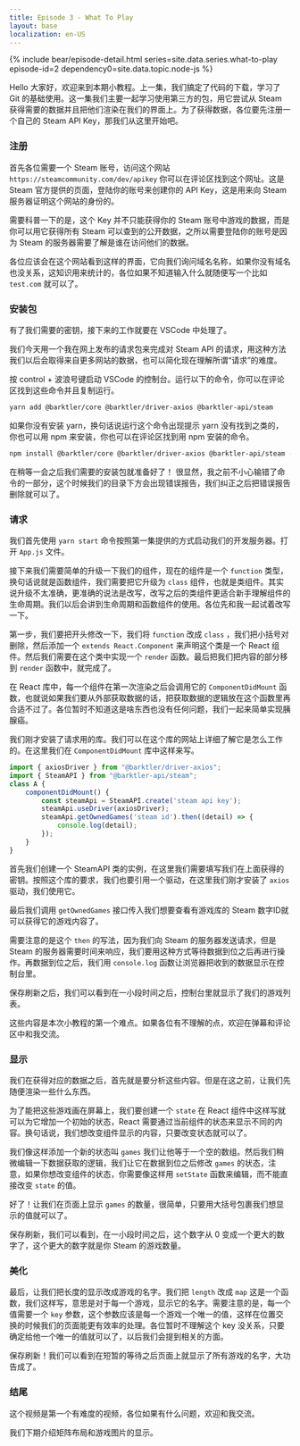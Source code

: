 ```yaml
---
title: Episode 3 - What To Play
layout: base
localization: en-US
---
```


{% include bear/episode-detail.html
    series=site.data.series.what-to-play
    episode-id=2
    dependency0=site.data.topic.node-js
%}

Hello 大家好，欢迎来到本期小教程。上一集，我们搞定了代码的下载，学习了 Git 的基础使用。这一集我们主要一起学习使用第三方的包，用它尝试从 Steam 获得需要的数据并且把他们渲染在我们的界面上。为了获得数据，各位要先注册一个自己的 Steam API Key，那我们从这里开始吧。

### 注册

首先各位需要一个 Steam 账号，访问这个网站 `https://steamcommunity.com/dev/apikey` 你可以在评论区找到这个网址。这是 Steam 官方提供的页面，登陆你的账号来创建你的 API Key，这是用来向 Steam 服务器证明这个网站的身份的。

需要科普一下的是，这个 Key 并不只能获得你的 Steam 账号中游戏的数据，而是你可以用它获得所有 Steam 可以查到的公开数据，之所以需要登陆你的账号是因为 Steam 的服务器需要了解是谁在访问他们的数据。

各位应该会在这个网站看到这样的界面，它向我们询问域名名称，如果你没有域名也没关系，这知识用来统计的，各位如果不知道输入什么就随便写一个比如 `test.com` 就可以了。

### 安装包

有了我们需要的密钥，接下来的工作就要在 VSCode 中处理了。

我们今天用一个我在网上发布的请求包来完成对 Steam API 的请求，用这种方法我们以后会取得来自更多网站的数据，也可以简化现在理解所谓“请求”的难度。

按 control + 波浪号键启动 VSCode 的控制台。运行以下的命令，你可以在评论区找到这些命令并且复制运行。

```sh
yarn add @barktler/core @barktler/driver-axios @barktler-api/steam
```

如果你没有安装 yarn，换句话说运行这个命令出现提示 yarn 没有找到之类的，你也可以用 npm 来安装，你也可以在评论区找到用 npm 安装的命令。

```sh
npm install @barktler/core @barktler/driver-axios @barktler-api/steam --save
```

在稍等一会之后我们需要的安装包就准备好了！
很显然，我之前不小心输错了命令的一部分，这个时候我们的目录下方会出现错误报告，我们纠正之后把错误报告删除就可以了。

### 请求

我们首先使用 `yarn start` 命令按照第一集提供的方式启动我们的开发服务器。打开 `App.js` 文件。

接下来我们需要简单的升级一下我们的组件，现在的组件是一个 `function` 类型，换句话说就是函数组件，我们需要把它升级为 `class` 组件，也就是类组件。其实说升级不太准确，更准确的说法是改写，改写之后的类组件更适合新手理解组件的生命周期。我们以后会讲到生命周期和函数组件的使用。各位先和我一起试着改写一下。

第一步，我们要把开头修改一下，我们将 `function` 改成 `class` ，我们把小括号对删除，然后添加一个 `extends React.Component` 来声明这个类是一个 React 组件。然后我们需要在这个类中实现一个 `render` 函数。最后把我们把内容的部分移到 `render` 函数中，就完成了。

在 React 库中，每一个组件在第一次渲染之后会调用它的 `ComponentDidMount` 函数，也就说如果我们要从外部获取数据的话，把获取数据的逻辑放在这个函数里再合适不过了。各位暂时不知道这是啥东西也没有任何问题，我们一起来简单实现胰腺癌。

我们刚才安装了请求用的库。我们可以在这个库的网站上详细了解它是怎么工作的。在这里我们在 `ComponentDidMount` 库中这样来写。

```js
import { axiosDriver } from "@barktler/driver-axios";
import { SteamAPI } from "@barktler-api/steam";
class A {
    componentDidMount() {
        const steamApi = SteamAPI.create('steam api key');
        steamApi.useDriver(axiosDriver);
        steamApi.getOwnedGames('steam id').then((detail) => {
            console.log(detail);
        });
    }
}
```

首先我们创建一个 SteamAPI 类的实例，在这里我们需要填写我们在上面获得的密钥。按照这个库的要求，我们也要引用一个驱动，在这里我们刚才安装了 `axios` 驱动，我们使用它。

最后我们调用 `getOwnedGames` 接口传入我们想要查看有游戏库的 Steam 数字ID就可以获得它的游戏内容了。

需要注意的是这个 `then` 的写法，因为我们向 Steam 的服务器发送请求，但是 Steam 的服务器需要时间来响应，我们要用这种方式等待数据到位之后再进行操作。再数据到位之后，我们用 `console.log` 函数让浏览器把收到的数据显示在控制台里。

保存刷新之后，我们可以看到在一小段时间之后，控制台里就显示了我们的游戏列表。

这些内容是本次小教程的第一个难点。如果各位有不理解的点，欢迎在弹幕和评论区中和我交流。

### 显示

我们在获得对应的数据之后，首先就是要分析这些内容。但是在这之前，让我们先随便渲染一些什么东西。

为了能把这些游戏画在屏幕上，我们要创建一个 `state` 在 React 组件中这样写就可以为它增加一个初始的状态，React 需要通过当前组件的状态来显示不同的内容。换句话说，我们想改变组件显示的内容，只要改变状态就可以了。

我们像这样添加一个新的状态叫 `games` 我们让他等于一个空的数组。然后我们稍微编辑一下数据获取的逻辑，我们让它在数据到位之后修改 `games` 的状态，注意，如果你想改变组件的状态，你需要像这样用 `setState` 函数来编辑，而不能直接改变 `state` 的值。

好了！让我们在页面上显示 `games` 的数量，很简单，只要用大括号包裹我们想显示的值就可以了。

保存刷新，我们可以看到，在一小段时间之后，这个数字从 0 变成一个更大的数字了，这个更大的数字就是你 Steam 的游戏数量。

### 美化

最后，让我们把长度的显示改成游戏的名字。我们把 `length` 改成 `map` 这是一个函数，我们这样写，意思是对于每一个游戏，显示它的名字。需要注意的是，每一个值需要一个 `key` 参数，这个参数应该是每一个游戏一个唯一的值，这样在位置交换的时候我们的页面能更有效率的处理。各位暂时不理解这个 key 没关系，只要确定给他一个唯一的值就可以了，以后我们会提到相关的方面。

保存刷新！我们可以看到在短暂的等待之后页面上就显示了所有游戏的名字，大功告成了。

### 结尾

这个视频是第一个有难度的视频，各位如果有什么问题，欢迎和我交流。

我们下期介绍矩阵布局和游戏图片的显示。